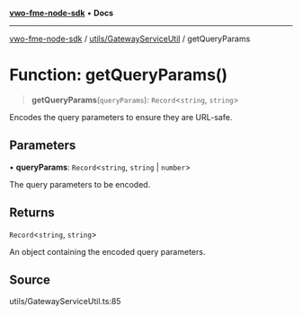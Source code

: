 [**vwo-fme-node-sdk**](../../../README.md) • **Docs**

---

[vwo-fme-node-sdk](../../../modules.md) / [utils/GatewayServiceUtil](../README.md) / getQueryParams

# Function: getQueryParams()

> **getQueryParams**(`queryParams`): `Record`\<`string`, `string`\>

Encodes the query parameters to ensure they are URL-safe.

## Parameters

• **queryParams**: `Record`\<`string`, `string` \| `number`\>

The query parameters to be encoded.

## Returns

`Record`\<`string`, `string`\>

An object containing the encoded query parameters.

## Source

utils/GatewayServiceUtil.ts:85
